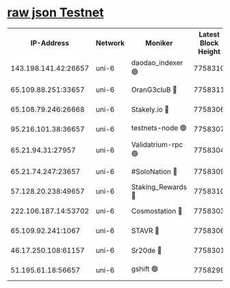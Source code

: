 [raw json Testnet](https://rpc-check.junot.stavr.tech/junot/rpc-junot-result.json)
=


<table><tr><th>IP-Address</th><th>Network</th><th>Moniker</th><th>Latest Block Height</th><th>Earliest Block Height</th><th>Catching Up</th><th>Tx Index</th><th>Voting Power</th><th>Scan Time</th></tr><tr><td>143.198.141.42:26657</td><td>uni-6</td><td>daodao_indexer 🟢</td><td>7758310</td><td>1</td><td>False</td><td>off</td><td>0</td><td>2024-02-07T02:55:11.844378636UTC</td></tr><tr><td>65.109.88.251:33657</td><td>uni-6</td><td>OranG3cluB 🔴</td><td>7758311</td><td>1138541</td><td>False</td><td>on</td><td>11</td><td>2024-02-07T02:55:16.752582792UTC</td></tr><tr><td>65.108.79.246:26668</td><td>uni-6</td><td>Stakely.io 🔴</td><td>7758306</td><td>1570872</td><td>False</td><td>on</td><td>1766821</td><td>2024-02-07T02:55:02.026872450UTC</td></tr><tr><td>95.216.101.38:36657</td><td>uni-6</td><td>testnets-node 🟢</td><td>7758307</td><td>1615130</td><td>False</td><td>on</td><td>0</td><td>2024-02-07T02:55:04.472764002UTC</td></tr><tr><td>65.21.94.31:27957</td><td>uni-6</td><td>Validatrium-rpc 🟢</td><td>7758304</td><td>2943363</td><td>False</td><td>on</td><td>0</td><td>2024-02-07T02:54:57.244261416UTC</td></tr><tr><td>65.21.74.247:23657</td><td>uni-6</td><td>#SoloNation 🔴</td><td>7758309</td><td>5208001</td><td>False</td><td>on</td><td>112</td><td>2024-02-07T02:55:10.925163892UTC</td></tr><tr><td>57.128.20.238:49657</td><td>uni-6</td><td>Staking_Rewards 🔴</td><td>7758310</td><td>6514618</td><td>False</td><td>on</td><td>1008</td><td>2024-02-07T02:55:12.228777899UTC</td></tr><tr><td>222.106.187.14:53702</td><td>uni-6</td><td>Cosmostation 🔴</td><td>7758303</td><td>7473037</td><td>False</td><td>on</td><td>109003</td><td>2024-02-07T02:54:54.823580536UTC</td></tr><tr><td>65.109.92.241:1067</td><td>uni-6</td><td>STAVR 🔴</td><td>7758306</td><td>7502372</td><td>False</td><td>on</td><td>6054</td><td>2024-02-07T02:55:01.701971355UTC</td></tr><tr><td>46.17.250.108:61157</td><td>uni-6</td><td>Sr20de 🔴</td><td>7758301</td><td>7533733</td><td>False</td><td>on</td><td>37</td><td>2024-02-07T02:54:49.369473138UTC</td></tr><tr><td>51.195.61.18:56657</td><td>uni-6</td><td>gshift 🟢</td><td>7758299</td><td>7691417</td><td>False</td><td>on</td><td>0</td><td>2024-02-07T02:54:42.813418128UTC</td></tr></table>